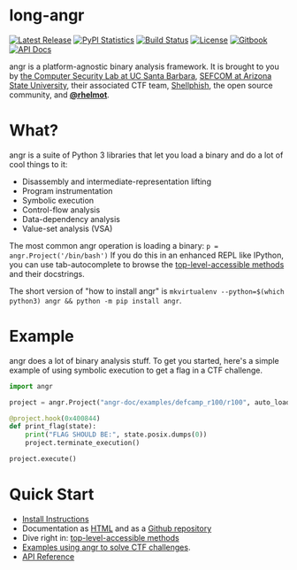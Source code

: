 long-angr
====

[![Latest Release](https://img.shields.io/pypi/v/angr.svg)](https://pypi.python.org/pypi/angr/)
[![PyPI Statistics](https://pypistats.com/badge/angr.svg)](https://pypistats.com/package/angr)
[![Build Status](https://travis-ci.org/angr/angr.svg?branch=master)](https://travis-ci.org/angr/angr)
[![License](https://img.shields.io/github/license/angr/angr.svg)](https://github.com/angr/angr/blob/master/LICENSE)
[![Gitbook](https://img.shields.io/badge/docs-gitbook-green.svg)](http://docs.angr.io)
[![API Docs](https://img.shields.io/badge/docs-api-green.svg)](http://angr.io/api-doc)

angr is a platform-agnostic binary analysis framework.
It is brought to you by [the Computer Security Lab at UC Santa Barbara](https://seclab.cs.ucsb.edu), [SEFCOM at Arizona State University](http://sefcom.asu.edu),  their associated CTF team, [Shellphish](http://shellphish.net), the open source community, and **[@rhelmot](https://github.com/rhelmot)**.

# What?

angr is a suite of Python 3 libraries that let you load a binary and do a lot of cool things to it:

- Disassembly and intermediate-representation lifting
- Program instrumentation
- Symbolic execution
- Control-flow analysis
- Data-dependency analysis
- Value-set analysis (VSA)

The most common angr operation is loading a binary: `p = angr.Project('/bin/bash')` If you do this in an enhanced REPL like IPython, you can use tab-autocomplete to browse the [top-level-accessible methods](http://docs.angr.io/docs/toplevel.html) and their docstrings.

The short version of "how to install angr" is `mkvirtualenv --python=$(which python3) angr && python -m pip install angr`.

# Example

angr does a lot of binary analysis stuff.
To get you started, here's a simple example of using symbolic execution to get a flag in a CTF challenge.

```python
import angr

project = angr.Project("angr-doc/examples/defcamp_r100/r100", auto_load_libs=False)

@project.hook(0x400844)
def print_flag(state):
    print("FLAG SHOULD BE:", state.posix.dumps(0))
    project.terminate_execution()

project.execute()
```

# Quick Start

- [Install Instructions](http://docs.angr.io/INSTALL.html)
- Documentation as [HTML](http://docs.angr.io/) and as a [Github repository](https://github.com/angr/angr-doc)
- Dive right in: [top-level-accessible methods](http://docs.angr.io/docs/toplevel.html)
- [Examples using angr to solve CTF challenges](http://docs.angr.io/docs/examples.html).
- [API Reference](http://angr.io/api-doc/)
